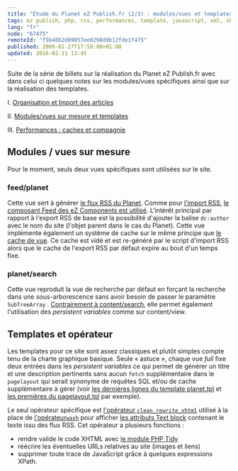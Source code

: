 ```yaml
---
title: "Étude du Planet eZ Publish.fr (2/3) : modules/vues et templates"
tags: ez publish, php, rss, performances, template, javascript, xml, xhtml, ez components
lang: "fr"
node: "67475"
remoteId: "f5b48b2d09057ee0298d9b12fde1f475"
published: 2009-01-27T17:59:00+01:00
updated: 2016-02-11 13:45
---
```


Suite de la série de billets sur la réalisation du Planet eZ
Publish.fr avec dans celui ci quelques notes
sur les modules/vues spécifiques ainsi que sur la réalisation des templates.


I. [Organisation et Import des articles](/post/etude-du-planet-ez-publish-fr-1-3-organisation-et-import-des-articles)

II. [Modules/vues sur mesure et templates](/post/etude-du-planet-ez-publish-fr-2-3-modules-vues-et-templates)

III. [Performances : caches et compagnie](/post/etude-du-planet-ez-publish-fr-3-3-performances-caches-et-compagnie)


## Modules / vues sur mesure


Pour le moment, seuls deux vues spécifiques sont utilisées sur le site.


### feed/planet


Cette vue sert à générer [le flux RSS du
Planet](http://www.planet-ezpublish.fr/feed/planet). Comme pour [l'import
RSS](/post/etude-du-planet-ez-publish-fr-1-3-organisation-et-import-des-articles#eztoc220094_2),
[le composant Feed des eZ Components est
utilisé](http://ezcomponents.org/docs/api/trunk/classtrees_Feed.html). L'intérêt
principal par rapport à l'export RSS de base est la possibilité d'ajouter la
balise <code>dc:author</code> avec le nom du site (l'objet parent dans le cas du
Planet). Cette vue implémente également un système de cache sur le même principe
que [le cache de
vue](http://ez.no/doc/ez_publish/technical_manual/4_0/features/view_caching). Ce
cache est vidé et est re-généré par le script d'import RSS alors que le cache de
l'export RSS par défaut expire au bout d'un temps fixe.


### planet/search

Cette vue reproduit la vue de recherche par défaut en forçant la recherche dans
une sous-arborescence sans avoir besoin de passer le paramètre
<code>SubTreeArray</code> . [Contrairement à
content/search](http://issues.ez.no/14295), elle permet également l'utilisation
des *persistent variables* comme sur content/view.

## Templates et opérateur


Les templates pour ce site sont assez classiques et plutôt simples compte tenu
de la charte graphique basique. Seule « astuce », chaque vue *full* fixe deux
entrées dans les *persistent variables* ce qui permet de générer un titre et une
description pertinents sans aucun <code>fetch</code> supplémentaire dans le
<code>pagelayout</code> qui serait synonyme de requêtes SQL et/ou de cache
supplémentaire à gérer (voir [les dernières lignes du template
planet.tpl](https://github.com/dpobel/planet-ezpublish.fr/blob/master/legacy/extensions/planete/design/planete/override/templates/full/planet.tpl)
et [les premières du
pagelayout.tpl](https://github.com/dpobel/planet-ezpublish.fr/blob/master/legacy/extensions/planete/design/planete/templates/pagelayout.tpl)
par exemple).


Le seul opérateur spécifique est [l'opérateur
<code>clean_rewrite_xhtml</code>](https://github.com/dpobel/planet-ezpublish.fr/blob/master/legacy/extensions/planete/autoloads/planeteutils.php)
utilisé à la place de
[l'opérateur](http://ez.no/doc/ez_publish/technical_manual/4_0/reference/template_operators/strings/wash)<code>[wash](http://ez.no/doc/ez_publish/technical_manual/4_0/reference/template_operators/strings/wash)</code>
pour afficher [les attributs Text
block](http://ez.no/doc/ez_publish/technical_manual/4_0/reference/datatypes/text_block)
contenant le texte issu des flux RSS. Cet opérateur a plusieurs fonctions :

* rendre valide le code XHTML avec [le module PHP Tidy](http://fr.php.net/tidy)
* réécrire les éventuelles URLs relatives au site (images et liens)
* supprimer toute trace de JavaScript grâce à quelques expressions XPath.

